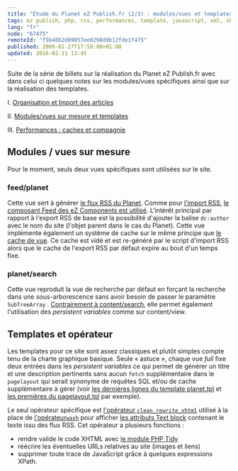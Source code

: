 ```yaml
---
title: "Étude du Planet eZ Publish.fr (2/3) : modules/vues et templates"
tags: ez publish, php, rss, performances, template, javascript, xml, xhtml, ez components
lang: "fr"
node: "67475"
remoteId: "f5b48b2d09057ee0298d9b12fde1f475"
published: 2009-01-27T17:59:00+01:00
updated: 2016-02-11 13:45
---
```


Suite de la série de billets sur la réalisation du Planet eZ
Publish.fr avec dans celui ci quelques notes
sur les modules/vues spécifiques ainsi que sur la réalisation des templates.


I. [Organisation et Import des articles](/post/etude-du-planet-ez-publish-fr-1-3-organisation-et-import-des-articles)

II. [Modules/vues sur mesure et templates](/post/etude-du-planet-ez-publish-fr-2-3-modules-vues-et-templates)

III. [Performances : caches et compagnie](/post/etude-du-planet-ez-publish-fr-3-3-performances-caches-et-compagnie)


## Modules / vues sur mesure


Pour le moment, seuls deux vues spécifiques sont utilisées sur le site.


### feed/planet


Cette vue sert à générer [le flux RSS du
Planet](http://www.planet-ezpublish.fr/feed/planet). Comme pour [l'import
RSS](/post/etude-du-planet-ez-publish-fr-1-3-organisation-et-import-des-articles#eztoc220094_2),
[le composant Feed des eZ Components est
utilisé](http://ezcomponents.org/docs/api/trunk/classtrees_Feed.html). L'intérêt
principal par rapport à l'export RSS de base est la possibilité d'ajouter la
balise <code>dc:author</code> avec le nom du site (l'objet parent dans le cas du
Planet). Cette vue implémente également un système de cache sur le même principe
que [le cache de
vue](http://ez.no/doc/ez_publish/technical_manual/4_0/features/view_caching). Ce
cache est vidé et est re-généré par le script d'import RSS alors que le cache de
l'export RSS par défaut expire au bout d'un temps fixe.


### planet/search

Cette vue reproduit la vue de recherche par défaut en forçant la recherche dans
une sous-arborescence sans avoir besoin de passer le paramètre
<code>SubTreeArray</code> . [Contrairement à
content/search](http://issues.ez.no/14295), elle permet également l'utilisation
des *persistent variables* comme sur content/view.

## Templates et opérateur


Les templates pour ce site sont assez classiques et plutôt simples compte tenu
de la charte graphique basique. Seule « astuce », chaque vue *full* fixe deux
entrées dans les *persistent variables* ce qui permet de générer un titre et une
description pertinents sans aucun <code>fetch</code> supplémentaire dans le
<code>pagelayout</code> qui serait synonyme de requêtes SQL et/ou de cache
supplémentaire à gérer (voir [les dernières lignes du template
planet.tpl](https://github.com/dpobel/planet-ezpublish.fr/blob/master/legacy/extensions/planete/design/planete/override/templates/full/planet.tpl)
et [les premières du
pagelayout.tpl](https://github.com/dpobel/planet-ezpublish.fr/blob/master/legacy/extensions/planete/design/planete/templates/pagelayout.tpl)
par exemple).


Le seul opérateur spécifique est [l'opérateur
<code>clean_rewrite_xhtml</code>](https://github.com/dpobel/planet-ezpublish.fr/blob/master/legacy/extensions/planete/autoloads/planeteutils.php)
utilisé à la place de
[l'opérateur](http://ez.no/doc/ez_publish/technical_manual/4_0/reference/template_operators/strings/wash)<code>[wash](http://ez.no/doc/ez_publish/technical_manual/4_0/reference/template_operators/strings/wash)</code>
pour afficher [les attributs Text
block](http://ez.no/doc/ez_publish/technical_manual/4_0/reference/datatypes/text_block)
contenant le texte issu des flux RSS. Cet opérateur a plusieurs fonctions :

* rendre valide le code XHTML avec [le module PHP Tidy](http://fr.php.net/tidy)
* réécrire les éventuelles URLs relatives au site (images et liens)
* supprimer toute trace de JavaScript grâce à quelques expressions XPath.

